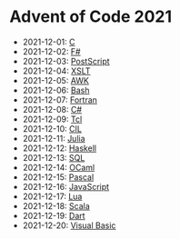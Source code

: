 # Advent of Code 2021

* 2021-12-01: [C](./01)
* 2021-12-02: [F#](./02)
* 2021-12-03: [PostScript](./03)
* 2021-12-04: [XSLT](./04)
* 2021-12-05: [AWK](./05)
* 2021-12-06: [Bash](./06)
* 2021-12-07: [Fortran](./07)
* 2021-12-08: [C#](./08)
* 2021-12-09: [Tcl](./09)
* 2021-12-10: [CIL](./10)
* 2021-12-11: [Julia](./11)
* 2021-12-12: [Haskell](./12)
* 2021-12-13: [SQL](./13)
* 2021-12-14: [OCaml](./14)
* 2021-12-15: [Pascal](./15)
* 2021-12-16: [JavaScript](./16)
* 2021-12-17: [Lua](./17)
* 2021-12-18: [Scala](./18)
* 2021-12-19: [Dart](./19)
* 2021-12-20: [Visual Basic](./20)